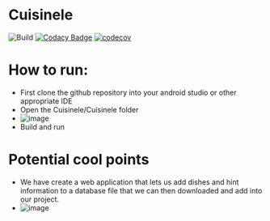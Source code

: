 # Cuisinele
![Build](https://github.com/Axiomatic314/Cuisinele/actions/workflows/gradle.yml/badge.svg)
[![Codacy Badge](https://app.codacy.com/project/badge/Grade/dadfca67fb954b07a750243a9c4a5c1a)](https://www.codacy.com/gh/Axiomatic314/Cuisinele/dashboard?utm_source=github.com&amp;utm_medium=referral&amp;utm_content=Axiomatic314/Cuisinele&amp;utm_campaign=Badge_Grade)
[![codecov](https://codecov.io/gh/Axiomatic314/Cuisinele/branch/master/graph/badge.svg?token=F5AI9XYK7D)](https://codecov.io/gh/Axiomatic314/Cuisinele)

# How to run:
- First clone the github repository into your android studio or other appropriate IDE
- Open the Cuisinele/Cuisinele folder
- ![image](https://user-images.githubusercontent.com/109326678/186302190-1c47226e-f52a-4978-a5b5-03b1cc08b853.png)
- Build and run


# Potential cool points
- We have create a web application that lets us add dishes and hint information to a database file that we can then downloaded and add into our project.
- ![image](https://user-images.githubusercontent.com/109326678/186302609-5c364924-b4c5-486b-a162-94c9473971dd.png)


